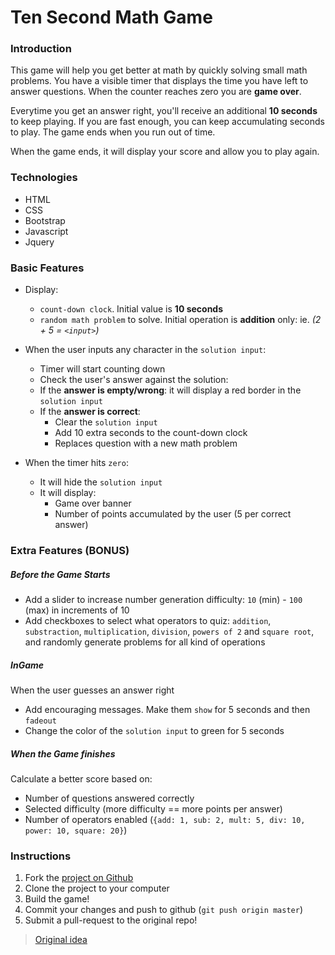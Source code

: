 # Ten Second Math Game

### Introduction
This game will help you get better at math by quickly solving small math problems. You have a visible timer that displays the time you have left to answer questions. When the counter reaches zero you are **game over**.

Everytime you get an answer right, you'll receive an additional **10 seconds** to keep playing. If you are fast enough, you can keep accumulating seconds to play. The game ends when you run out of time.

When the game ends, it will display your score and allow you to play again.

### Technologies
- HTML
- CSS
- Bootstrap
- Javascript
- Jquery

### Basic Features

- Display:
  - `count-down clock`. Initial value is **10 seconds**
  - `random math problem` to solve. Initial operation is **addition** only: ie. *(2 + 5 = `<input>`)*

- When the user inputs any character in the `solution input`:
  - Timer will start counting down
  - Check the user's answer against the solution:
  - If the **answer is empty/wrong**: it will display a red border in the `solution input`
  - If the **answer is correct**:
    - Clear the `solution input`
    - Add 10 extra seconds to the count-down clock
    - Replaces question with a new math problem

- When the timer hits `zero`:
  - It will hide the `solution input`
  - It will display:
    - Game over banner
    - Number of points accumulated by the user (5 per correct answer)

### Extra Features (BONUS)

##### Before the Game Starts

- Add a slider to increase number generation difficulty: `10` (min) - `100` (max) in increments of 10
- Add checkboxes to select what operators to quiz: `addition`, `substraction`, `multiplication`, `division`, `powers of 2` and `square root`, and randomly generate problems for all kind of operations

##### InGame

When the user guesses an answer right

- Add encouraging messages. Make them `show` for 5 seconds and then `fadeout`
- Change the color of the `solution input` to green for 5 seconds

##### When the Game finishes

Calculate a better score based on:
  - Number of questions answered correctly
  - Selected difficulty (more difficulty == more points per answer)
  - Number of operators enabled (`{add: 1, sub: 2, mult: 5, div: 10, power: 10, square: 20}`)

### Instructions

1. Fork the [project on Github](https://github.com/wdi-hk-10/ten-seconds-math)
1. Clone the project to your computer
1. Build the game!
1. Commit your changes and push to github (`git push origin master`)
1. Submit a pull-request to the original repo!

> [Original idea](http://www.mental-math-trainer.com)